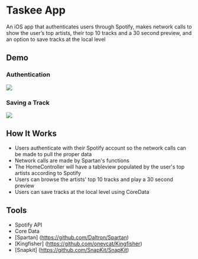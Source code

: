 # Taskee App
An iOS app that authenticates users through Spotify, makes network calls to show the user’s top artists, their top 10 tracks and a 30 second preview, and an option to save tracks at the local level
## Demo
### Authentication
![](static/authenticate.gif)
### Saving a Track
![](static/addsong.gif)
## How It Works
* Users authenticate with their Spotify account so the network calls can be made to pull the proper data
* Network calls are made by Spartan's functions
* The HomeController will have a tableview populated by the user's top artists according to Spotify
* Users can browse the artists' top 10 tracks and play a 30 second preview
* Users can save tracks at the local level using CoreData
## Tools
* Spotify API
* Core Data
* [Spartan] (https://github.com/Daltron/Spartan)
* [Kingfisher] (https://github.com/onevcat/Kingfisher)
* [Snapkit] (https://github.com/SnapKit/SnapKit)
